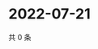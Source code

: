 # 2022-07-21

共 0 条

<!-- BEGIN WEIBO -->
<!-- 最后更新时间 Thu Jul 21 2022 07:16:32 GMT+0800 (China Standard Time) -->

<!-- END WEIBO -->
